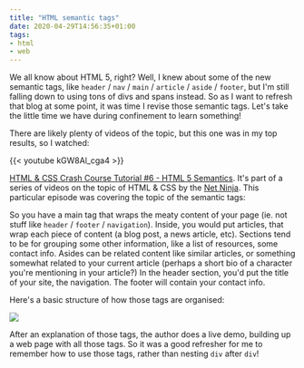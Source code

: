 ```yaml
---
title: "HTML semantic tags"
date: 2020-04-29T14:56:35+01:00
tags:
- html
- web
---
```


We all know about HTML 5, right? Well, I knew about some of the new semantic tags, 
like `header` / `nav` / `main` / `article` / `aside` / `footer`, 
but I'm still falling down to using tons of divs and spans instead. So as I want to refresh that blog at some point, 
it was time I revise those semantic tags. Let's take the little time we have during confinement to learn something!

There are likely plenty of videos of the topic, but this one was in my top results, so I watched:

{{< youtube kGW8Al_cga4 >}}

[HTML & CSS Crash Course Tutorial #6 - HTML 5 Semantics](https://www.youtube.com/watch?v=kGW8Al_cga4&list=WL&index=3&t=0s). 
It's part of a series of videos on the topic of HTML & CSS by the [Net Ninja](https://www.youtube.com/channel/UCW5YeuERMmlnqo4oq8vwUpg). 
This particular episode was covering the topic of the semantic tags:

So you have a main tag that wraps the meaty content of your page (ie. not stuff like `header` / `footer` / `navigation`). 
Inside, you would put articles, that wrap each piece of content (a blog post, a news article, etc). 
Sections tend to be for grouping some other information, like a list of resources, some contact info. 
Asides can be related content like similar articles, or something somewhat related to your current article 
(perhaps a short bio of a character you're mentioning in your article?) 
In the header section, you'd put the title of your site, the navigation. 
The footer will contain your contact info.

Here's a basic structure of how those tags are organised:

![](/img/misc-learning/HTML+5+semantic+tag+structure.png)

After an explanation of those tags, the author does a live demo, building up a web page with all those tags. 
So it was a good refresher for me to remember how to use those tags, rather than nesting `div` after `div`!